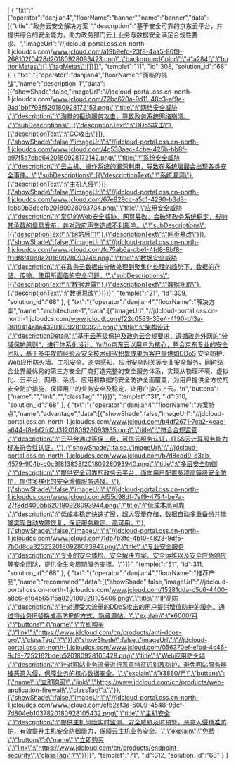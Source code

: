 [
	{
		"txt":"{\"operator\":\"danjian4\",\"floorName\":\"banner\",\"name\":\"banner\",\"data\":[{\"title\":\"政务云安全解决方案 \",\"description\":\"基于安全可靠的京东云平台，并提供综合的安全能力，助力政务部门云上业务与数据安全满足合规性要求。\",\"imageUrl\":\"//jdcloud-portal.oss.cn-north-1.jcloudcs.com/www.jcloud.com/a19b9efd-23f8-4aa5-86f9-268102f0428d20180928093423.png\",\"backgroundColor\":\"#1a284f\",\"buttonMetas\":[],\"tagMetas\":[]}]}",
		"templet":"11",
		"id":308,
		"solution_id":"68"
	},
	{
		"txt":"{\"operator\":\"danjian4\",\"floorName\":\"面临的挑战\",\"name\":\"description-1\",\"data\":[{\"showShade\":false,\"imageUrl\":\"//jdcloud-portal.oss.cn-north-1.jcloudcs.com/www.jcloud.com/72bc620a-9d11-48c3-af9e-9ad1bbf793f520180928172153.png\",\"title\":\"网络安全威胁\",\"description\":\"海量的拒绝服务攻击，导致政务系统网络崩溃。\",\"subDescriptions\":[{\"descriptionText\":\"DDoS攻击\"},{\"descriptionText\":\"CC攻击\"}]},{\"showShade\":false,\"imageUrl\":\"//jdcloud-portal.oss.cn-north-1.jcloudcs.com/www.jcloud.com/4c538aec-4cbe-425b-bb8f-b97f5a7ebd6420180928172142.png\",\"title\":\"系统安全威胁\",\"description\":\"云主机、操作系统的漏洞利用，导致在系统层面会出现各类安全事件。\",\"subDescriptions\":[{\"descriptionText\":\"系统漏洞\"},{\"descriptionText\":\"主机入侵\"}]},{\"showShade\":false,\"imageUrl\":\"//jdcloud-portal.oss.cn-north-1.jcloudcs.com/www.jcloud.com/67e829cc-a5c1-4290-b3d8-1bbb9b3dccfb20180928093734.png\",\"title\":\"应用安全威胁\",\"description\":\"常见的Web安全威胁、网页篡改，会破坏政务系统稳定，影响其承载的信息发布，并对政府声誉造成不利影响。\",\"subDescriptions\":[{\"descriptionText\":\"网站后门\"},{\"descriptionText\":\"网页篡改\"}]},{\"showShade\":false,\"imageUrl\":\"//jdcloud-portal.oss.cn-north-1.jcloudcs.com/www.jcloud.com/fc75ab6a-dbe1-4fd8-8bf8-ff1df8f40d8a20180928093746.png\",\"title\":\"数据安全威胁\",\"description\":\"在政务云数据由分散处理到聚集化处理的趋势下，数据的存储、传输、使用所面临的安全问题。\",\"subDescriptions\":[{\"descriptionText\":\"数据泄露\"},{\"descriptionText\":\"数据窃取\"},{\"descriptionText\":\"数据篡改\"}]}]}",
		"templet":"21",
		"id":309,
		"solution_id":"68"
	},
	{
		"txt":"{\"operator\":\"danjian4\",\"floorName\":\"解决方案\",\"name\":\"architecture-1\",\"data\":[{\"imageUrl\":\"//jdcloud-portal.oss.cn-north-1.jcloudcs.com/www.jcloud.com/f22c0583-35e4-4190-b13a-9618414a8a4320180928103928.png\",\"title\":\"架构设计\",\"descriptionDetail\":\"基于云等级保护及政务云合规要求，遵循政务外网的“分域保护原则”，进行体系化设计。\\n\\n京东云以用户为核心，整合京东专业的安全团队，基于多年攻防经验及安全技术研究积累成果为客户提供如DDoS 安全防护、Web应用防火墙、主机安全、态势感知、应用安全网关等专业安全服务，同时结合业界最优秀的第三方安全厂商打造完整的安全服务体系，实现从物理环境、虚拟化、云平台、网络、系统、应用和数据的安全防护全面覆盖，为用户提供全方位的安全防护措施，保障用户的业务安全及稳定，让用户放心上云。\\n\",\"buttons\":{\"name\":\"\",\"link\":\"\",\"classTag\":\"\"}}]}",
		"templet":"31",
		"id":310,
		"solution_id":"68"
	},
	{
		"txt":"{\"operator\":\"danjian4\",\"floorName\":\"方案特点\",\"name\":\"advantage\",\"data\":[{\"showShade\":false,\"imageUrl\":\"//jdcloud-portal.oss.cn-north-1.jcloudcs.com/www.jcloud.com/b4df2671-7ca2-4eae-a644-f8ebf2fd2d3120180928093935.png\",\"title\":\"符合合规监管\",\"description\":\"云平台通过等保三级，可信云服务认证，ITSS云计算服务能力标准符合性认证。\"},{\"showShade\":false,\"imageUrl\":\"//jdcloud-portal.oss.cn-north-1.jcloudcs.com/www.jcloud.com/b7d8cdd9-d3ab-4579-904b-c0c3f813838f20180928093940.png\",\"title\":\"多层安全防御\",\"description\":\"提供安全可靠的政务云平台，面向用户配置多项高等级安全防护，提供多样化的安全增值服务选择。\"},{\"showShade\":false,\"imageUrl\":\"//jdcloud-portal.oss.cn-north-1.jcloudcs.com/www.jcloud.com/d55d98df-7ef9-4754-be7a-27f8dd400bb620180928093944.png\",\"title\":\"低成本高可靠\",\"description\":\"低成本稳定快速扩展，超大容量存储，数据自动多重备份并能够实现自动故障恢复，保证服务稳定、高可用。\"},{\"showShade\":false,\"imageUrl\":\"//jdcloud-portal.oss.cn-north-1.jcloudcs.com/www.jcloud.com/1db7b3fc-4b10-4823-9df5-7b0d8ca3252320180928093947.png\",\"title\":\"专业安全服务\",\"description\":\"专业的安全体检、安全解决方案、安全运维以及安全应急响应等安全团队，提供全生命周期服务支撑。\"}]}",
		"templet":"51",
		"id":311,
		"solution_id":"68"
	},
	{
		"txt":"{\"operator\":\"danjian4\",\"floorName\":\"推荐产品\",\"name\":\"recommend\",\"data\":[{\"showShade\":false,\"imageUrl\":\"//jdcloud-portal.oss.cn-north-1.jcloudcs.com/www.jcloud.com/15281dda-c5c6-4400-a8c6-ef64b651f5a820180928105406.png\",\"title\":\"IP高防\",\"description\":\"针对遭受大流量的DDoS攻击的用户提供增值防护的服务。通过将业务IP替换成高防IP的方式，隐藏源站。\",\"explain\":\"¥6000/月\",\"buttons\":{\"name\":\"立即购买\",\"link\":\"https://www.jdcloud.com/cn/products/anti-ddos-pro\",\"classTag\":\"\"}},{\"showShade\":false,\"imageUrl\":\"//jdcloud-portal.oss.cn-north-1.jcloudcs.com/www.jcloud.com/056370ef-efbd-4c46-8cf9-7252162bdeb520180928105428.png\",\"title\":\"Web应用防火墙\",\"description\":\"针对网站业务流量进行恶意特征识别及防护，避免网站服务器被恶意入侵，保障业务的核心数据安全。\",\"explain\":\"¥3880/月\",\"buttons\":{\"name\":\"立即购买\",\"link\":\"https://www.jdcloud.com/cn/products/web-application-firewall\",\"classTag\":\"\"}},{\"showShade\":false,\"imageUrl\":\"//jdcloud-portal.oss.cn-north-1.jcloudcs.com/www.jcloud.com/efb2af3a-6009-4548-98cf-7d804eb1037820180928105432.png\",\"title\":\"主机安全\",\"description\":\"提供主机风险实时监测、安全威胁及时预警，恶意入侵精准防护，有效提升主机安全防御能力，保障云主机业务安全。\",\"explain\":\"免费\",\"buttons\":{\"name\":\"立即购买\",\"link\":\"https://www.jdcloud.com/cn/products/endpoint-security\",\"classTag\":\"\"}}]}",
		"templet":"71",
		"id":312,
		"solution_id":"68"
	}
]